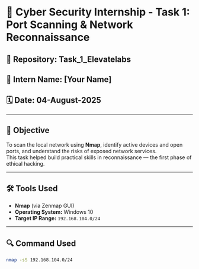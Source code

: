 # 🚨 Cyber Security Internship - Task 1: Port Scanning & Network Reconnaissance

## 📁 Repository: Task_1_Elevatelabs  
## 👤 Intern Name: [Your Name]  
## 🗓️ Date: 04-August-2025

---

## 🎯 Objective

To scan the local network using **Nmap**, identify active devices and open ports, and understand the risks of exposed network services.  
This task helped build practical skills in reconnaissance — the first phase of ethical hacking.

---

## 🛠 Tools Used

- **Nmap** (via Zenmap GUI)
- **Operating System:** Windows 10
- **Target IP Range:** `192.168.104.0/24`

---

## 🔍 Command Used

```bash
nmap -sS 192.168.104.0/24
